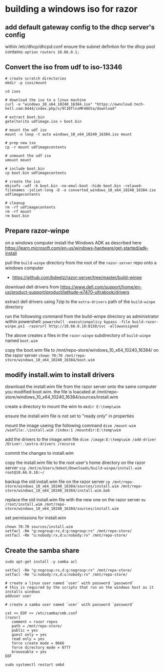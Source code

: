 # building a windows iso for razor
## add default gateway config to the dhcp server's config
within /etc/dhcp/dhcpd.conf ensure the subnet defintion for the dhcp pool contains:
`option routers 10.66.0.1;`

## Convert the iso from udf to iso-13346
```
# create scratch directories
mkdir -p isos/mount

cd isos

# download the iso to a linux machine
curl -o "windows_10_x64_10240_16384.iso" "https://owncloud.tech-hell.com:8444/index.php/s/9l10TlnsMF40Uta/download"

# extract boot.bin
geteltorito udfimage.iso > boot.bin

# mount the udf iso
mount -o loop -t auto windows_10_x64_10240_16384.iso mount

# prep new iso
cp -r mount udfimagecontents

# unmount the udf iso
umount mount

# include boot.bin
cp boot.bin udfimagecontents

# create the iso
mkisofs -udf -b boot.bin -no-emul-boot -hide boot.bin -relaxed-filenames -joliet-long -D -o converted_windows_10_x64_10240_16384.iso udfimagecontents

# cleanup
rm -rf udfimagecontents
rm -rf mount
rm boot.bin
```

## Prepare razor-winpe
on a windows computer install the Windows ADK as described here https://learn.microsoft.com/en-us/windows-hardware/get-started/adk-install

pull the `build-winpe` directory from the root of the `razor-server` repo onto a windows computer
- https://github.com/bdeetz/razor-server/tree/master/build-winpe

download dell drivers from https://www.dell.com/support/home/en-us/product-support/product/latitude-e7470-ultrabook/drivers

extract dell drivers using 7zip to the `extra-drivers` path of the `build-winpe` directory

run the followoing command from the build-winpe directory as administrator within powershell:
`powershell -executionpolicy bypass -file build-razor-winpe.ps1 -razorurl http://10.66.0.10:8150/svc -allowunsigned`

The above creates a files in the `razor-winpe` subdirectory of `build-winpe` named `boot.wim`

copy the boot.wim file to /mnt/repo-store/windows_10_x64_10240_16384/ on the razor server
`chown 70:70 /mnt/repo-store/windows_10_x64_10240_16384/boot.wim`

## modify install.wim to install drivers
download the install.wim file from the razor server onto the same computer you modified boot.wim. the file is loacated at /mnt/repo-store/windows_10_x64_10240_16384/sources/install.wim

create a directory to mount the wim to
`mkdir E:\temp\wim`

ensure the install.wim file is not set to "ready only" in properties

mount the image useing the following command
`dism /mount-wim /wimfile:.\install.wim /index:1 /mountdir:E:\temp\wim`

add the drivers to the image.wim file
`dism /image:E:\temp\wim /add-driver /Driver:.\extra-drivers /recurse`

commit the changes to install.wim

copy the install.wim file to the root user's home directory on the razor server
`scp /mnt/e/Users/bdeet/Downloads/build-winpe/install.wim root@10.66.0.10:~/`

backup the old install.wim file on the razor server
`cp /mnt/repo-store/windows_10_x64_10240_16384/sources/install.wim /mnt/repo-store/windows_10_x64_10240_16384/install.wim.bak`

replace the old install.wim file with the new one on the razor server
`mv /root/install.wim /mnt/repo-store/windows_10_x64_10240_16384/sources/install.wim`

set permissions for install.wim
```
chown 70:70 sources/install.wim
setfacl -Rm "g:nogroup:rx,d:g:nogroup:rx" /mnt/repo-store/
setfacl -Rm "u:nobody:rx,d:u:nobody:rx" /mnt/repo-store/
```

## Create the samba share
```
sudo apt-get install -y samba acl

setfacl -Rm "g:nogroup:rx,d:g:nogroup:rx" /mnt/repo-store/
setfacl -Rm "u:nobody:rx,d:u:nobody:rx" /mnt/repo-store/

# create a linux user named `user` with password `password`
# this is required by the scripts that run on the windows host as it installs windows
adduser user

# create a samba user named `user` with password `password`

cat << EOF >> /etc/samba/smb.conf
[razor]
   comment = razor repos
   path = /mnt/repo-store/
   public = yes
   guest only = yes
   read only = yes
   force create mode = 0666
   force directory mode = 0777
   browseable = yes
EOF

sudo systemctl restart smbd
```
